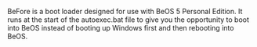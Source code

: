 BeFore is a boot loader designed for use with BeOS 5 Personal Edition. It runs at the start of the autoexec.bat file to give you the opportunity to boot into BeOS instead of booting up Windows first and then rebooting into BeOS.